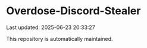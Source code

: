# Overdose-Discord-Stealer

Last updated: 2025-06-23 20:33:27

This repository is automatically maintained.
